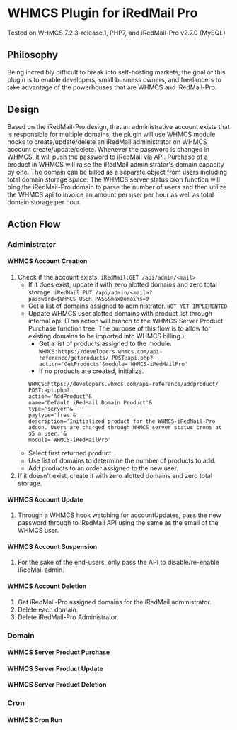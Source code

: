 # WHMCS Plugin for iRedMail Pro
Tested on WHMCS 7.2.3-release.1, PHP7, and iRedMail-Pro v2.7.0 (MySQL)

## Philosophy
Being incredibly difficult to break into self-hosting markets, the goal of this plugin is to enable developers, small business owners, and freelancers to take advantage of the powerhouses that are WHMCS and iRedMail-Pro.

## Design
Based on the iRedMail-Pro design, that an administrative account exists that is responsible for multiple domains, the plugin will use WHMCS module hooks to create/update/delete an iRedMail administrator on WHMCS account create/update/delete. Whenever the password is changed in WHMCS, it will push the password to iRedMail via API.
Purchase of a product in WHMCS will raise the iRedMail administrator's domain capacity by one. The domain can be billed as a separate object from users including total domain storage space.
The WHMCS server status cron function will ping the iRedMail-Pro domain to parse the number of users and then utilize the WHMCS api to invoice an amount per user per hour as well as total domain storage per hour.

## Action Flow
### Administrator
#### WHMCS Account Creation
1. Check if the account exists. `iRedMail:GET /api/admin/<mail>`
    * If it does exist, update it with zero alotted domains and zero total storage. `iRedMail:PUT /api/admin/<mail>?password=$WHMCS_USER_PASS&maxDomains=0`
    * Get a list of domains assigned to administrator. `NOT YET IMPLEMENTED`
    * Update WHMCS user alotted domains with product list through internal api. (This action will branch to the WHMCS Server Product Purchase function tree. The purpose of this flow is to allow for existing domains to be imported into WHMCS billing.)
        * Get a list of products assigned to the module. `WHMCS:https://developers.whmcs.com/api-reference/getproducts/ POST:api.php?action='GetProducts'&module='WHMCS-iRedMailPro'`
        * If no products are created, initialize.
        ```
        WHMCS:https://developers.whmcs.com/api-reference/addproduct/
        POST:api.php?
        action='AddProduct'&
        name='Default iRedMail Domain Product'&
        type='server'&
        paytype='free'&
        description='Initialized product for the WHMCS-iRedMail-Pro addon. Users are charged through WHMCS server status crons at $5 a user.'&
        module='WHMCS-iRedMailPro'
        ```
    * Select first returned product.
    * Use list of domains to determine the number of products to add.
    * Add products to an order assigned to the new user.
2. If it doesn't exist, create it with zero alotted domains and zero total storage.

#### WHMCS Account Update
1. Through a WHMCS hook watching for accountUpdates, pass the new password through to iRedMail API using the same <mail> as the email of the WHMCS user.

#### WHMCS Account Suspension
1. For the sake of the end-users, only pass the API to disable/re-enable iRedMail admin.

#### WHMCS Account Deletion
1. Get iRedMail-Pro assigned domains for the iRedMail administrator.
2. Delete each domain.
3. Delete iRedMail-Pro Administrator.


### Domain
#### WHMCS Server Product Purchase

#### WHMCS Server Product Update

#### WHMCS Server Product Deletion


### Cron
#### WHMCS Cron Run
